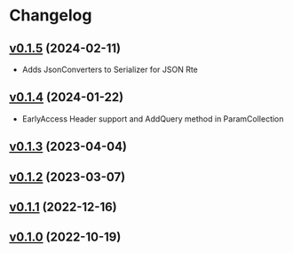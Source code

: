 # Changelog

## [v0.1.5](https://github.com/contentstack/contentstack-management-dotnet/tree/v0.1.5) (2024-02-11)
 - Adds JsonConverters to Serializer for JSON Rte 

## [v0.1.4](https://github.com/contentstack/contentstack-management-dotnet/tree/v0.1.4) (2024-01-22)
 - EarlyAccess Header support and AddQuery method in ParamCollection

## [v0.1.3](https://github.com/contentstack/contentstack-management-dotnet/tree/v0.1.3) (2023-04-04)

## [v0.1.2](https://github.com/contentstack/contentstack-management-dotnet/tree/v0.1.2) (2023-03-07)

## [v0.1.1](https://github.com/contentstack/contentstack-management-dotnet/tree/v0.1.1) (2022-12-16)

## [v0.1.0](https://github.com/contentstack/contentstack-management-dotnet/tree/v0.1.0) (2022-10-19)